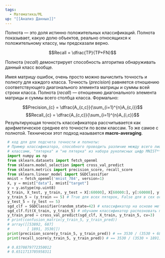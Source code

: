 ```yaml
---
tags:
  - Математика/ML
up: "[[Анализ Данных]]"
---
```


Полнота — это доля истинно положительных классификаций. Полнота показывает, какую долю объектов, реально относящихся к положительному классу, мы предсказали верно.

$$Recall = \dfrac{TP}{TP+FN}$$

Полнота (_recall_) демонстрирует способность алгоритма обнаруживать данный класс вообще.

Имея матрицу ошибок, очень просто можно вычислить точность и полноту для каждого класса. Точность (_precision_) равняется отношению соответствующего диагонального элемента матрицы и суммы всей строки класса. Полнота (_recall_) — отношению диагонального элемента матрицы и суммы всего столбца класса. Формально:

$$Precision_{c} = \dfrac{A_{c,c}}{\sum_{i=1}^{n}A_{c,i}}$$
$$Recall_{c} = \dfrac{A_{c,c}}{\sum_{i=1}^{n}A_{i,c}}$$
Результирующая точность классификатора рассчитывается как арифметическое среднее его точности по всем классам. То же самое с полнотой. Технически этот подход называется **macro-averaging**.

```python
 # код для для подсчета точности и полноты:
 # Пример классификатора, способного проводить различие между всего лишь двумя**
 # классами, "пятерка" и "не пятерка" из набора рукописных цифр MNIST**
 import numpy as np
 from sklearn.datasets import fetch_openml
 from sklearn.model_selection import cross_val_predict
 from sklearn.metrics import precision_score, recall_score
 from sklearn.linear_model import SGDClassifier
 mnist = fetch_openml('mnist_784', version=1)
 X, y = mnist["data"], mnist["target"]
 y = y.astype(np.uint8)
 X_train, X_test, y_train, y_test = X[:60000], X[60000:], y[:60000], y[60000:]
 y_train_5 = (y_train == 5) # True для всех пятерок, False для в сех остальных цифр. Задача опознать пятерки
 y_test_5 = (y_test == 5)
 sgd_clf = SGDClassifier(random_state=42) # классификатор на основе метода стохастического градиентного спуска (Stochastic Gradient Descent SGD)
 sgd_clf.fit(X_train, y_train_5) # обучаем классификатор распозновать пятерки на целом обучающем наборе
 y_train_pred = cross_val_predict(sgd_clf, X_train, y_train_5, cv=3)
 # print(confusion_matrix(y_train_5, y_train_pred))
 # array([[53892, 687]
 #        [ 1891, 3530]])
 print(precision_score(y_train_5, y_train_pred)) # == 3530 / (3530 + 687)
 print(recall_score(y_train_5, y_train_pred)) # == 3530 / (3530 + 1891)
   
 # 0.8370879772350012
 # 0.6511713705958311
```